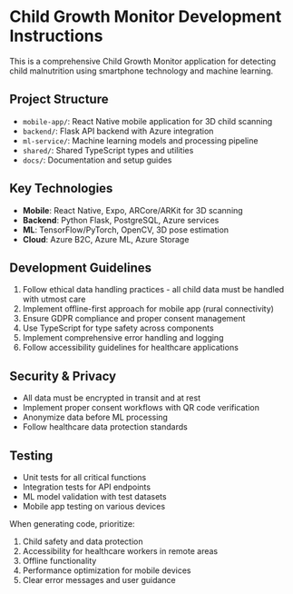 <!-- Use this file to provide workspace-specific custom instructions to Copilot. For more details, visit https://code.visualstudio.com/docs/copilot/copilot-customization#_use-a-githubcopilotinstructionsmd-file -->

# Child Growth Monitor Development Instructions

This is a comprehensive Child Growth Monitor application for detecting child malnutrition using smartphone technology and machine learning.

## Project Structure

- `mobile-app/`: React Native mobile application for 3D child scanning
- `backend/`: Flask API backend with Azure integration
- `ml-service/`: Machine learning models and processing pipeline
- `shared/`: Shared TypeScript types and utilities
- `docs/`: Documentation and setup guides

## Key Technologies

- **Mobile**: React Native, Expo, ARCore/ARKit for 3D scanning
- **Backend**: Python Flask, PostgreSQL, Azure services
- **ML**: TensorFlow/PyTorch, OpenCV, 3D pose estimation
- **Cloud**: Azure B2C, Azure ML, Azure Storage

## Development Guidelines

1. Follow ethical data handling practices - all child data must be handled with utmost care
2. Implement offline-first approach for mobile app (rural connectivity)
3. Ensure GDPR compliance and proper consent management
4. Use TypeScript for type safety across components
5. Implement comprehensive error handling and logging
6. Follow accessibility guidelines for healthcare applications

## Security & Privacy

- All data must be encrypted in transit and at rest
- Implement proper consent workflows with QR code verification
- Anonymize data before ML processing
- Follow healthcare data protection standards

## Testing

- Unit tests for all critical functions
- Integration tests for API endpoints
- ML model validation with test datasets
- Mobile app testing on various devices

When generating code, prioritize:

1. Child safety and data protection
2. Accessibility for healthcare workers in remote areas
3. Offline functionality
4. Performance optimization for mobile devices
5. Clear error messages and user guidance
